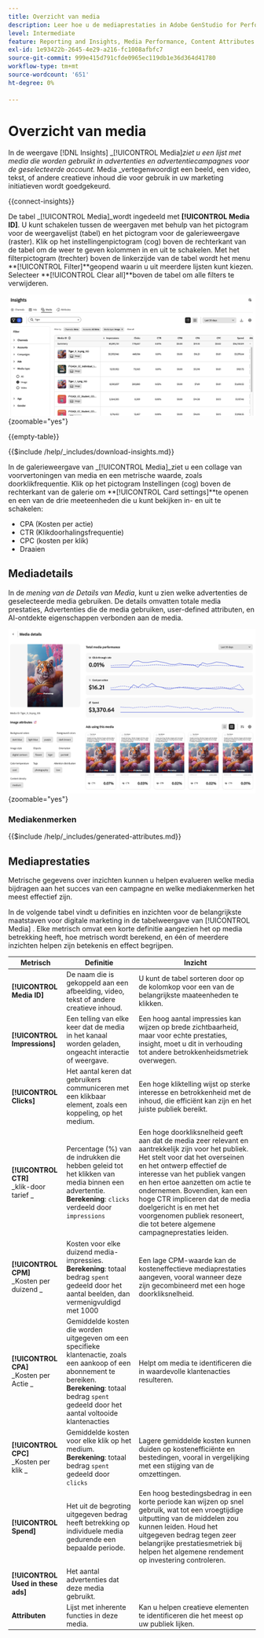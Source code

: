 ```yaml
---
title: Overzicht van media
description: Leer hoe u de mediaprestaties in Adobe GenStudio for Performance Marketing kunt evalueren.
level: Intermediate
feature: Reporting and Insights, Media Performance, Content Attributes
exl-id: 1e93422b-2645-4e29-a216-fc1008afbfc7
source-git-commit: 999e415d791cfde0965ec119db1e36d364d41780
workflow-type: tm+mt
source-wordcount: '651'
ht-degree: 0%

---
```


# Overzicht van media

In de weergave [!DNL Insights] _[!UICONTROL Media]_ziet u een lijst met media die worden gebruikt in advertenties en advertentiecampagnes voor de geselecteerde account._ Media _vertegenwoordigt een beeld, een video, tekst, of andere creatieve inhoud die voor gebruik in uw marketing initiatieven wordt goedgekeurd.

{{connect-insights}}

De tabel _[!UICONTROL Media]_wordt ingedeeld met **[!UICONTROL Media ID]**. U kunt schakelen tussen de weergaven met behulp van het pictogram voor de weergavelijst (tabel) en het pictogram voor de galerieweergave (raster). Klik op het instellingenpictogram (cog) boven de rechterkant van de tabel om de weer te geven kolommen in en uit te schakelen. Met het filterpictogram (trechter) boven de linkerzijde van de tabel wordt het menu **[!UICONTROL Filter]**geopend waarin u uit meerdere lijsten kunt kiezen. Selecteer **[!UICONTROL Clear all]**boven de tabel om alle filters te verwijderen.

![ de filter en lijst van Media ](/help/assets/insights-media-filter.png){zoomable="yes"}

{{empty-table}}

{{$include /help/_includes/download-insights.md}}

In de galerieweergave van _[!UICONTROL Media]_ziet u een collage van voorvertoningen van media en een metrische waarde, zoals doorklikfrequentie. Klik op het pictogram Instellingen (cog) boven de rechterkant van de galerie om **[!UICONTROL Card settings]**te openen en een van de drie meeteenheden die u kunt bekijken in- en uit te schakelen:

- CPA (Kosten per actie)
- CTR (Klikdoorhalingsfrequentie)
- CPC (kosten per klik)
- Draaien

## Mediadetails

In de _mening van de Details van Media_, kunt u zien welke advertenties de geselecteerde media gebruiken. De details omvatten totale media prestaties, Advertenties die de media gebruiken, user-defined attributen, en AI-ontdekte eigenschappen verbonden aan de media.

![ Details van Media ](/help/assets/insights-media-details.png){zoomable="yes"}

### Mediakenmerken

{{$include /help/_includes/generated-attributes.md}}

## Mediaprestaties

Metrische gegevens over inzichten kunnen u helpen evalueren welke media bijdragen aan het succes van een campagne en welke mediakenmerken het meest effectief zijn.

In de volgende tabel vindt u definities en inzichten voor de belangrijkste maatstaven voor digitale marketing in de tabelweergave van [!UICONTROL Media] . Elke metrisch omvat een korte definitie aangezien het op media betrekking heeft, hoe metrisch wordt berekend, en één of meerdere inzichten helpen zijn betekenis en effect begrijpen.

| Metrisch | Definitie | Inzicht |
| ---------------------- | ----------------------------- | -------------------------------- |
| **[!UICONTROL Media ID]** | De naam die is gekoppeld aan een afbeelding, video, tekst of andere creatieve inhoud. | U kunt de tabel sorteren door op de kolomkop voor een van de belangrijkste maateenheden te klikken. |
| **[!UICONTROL Impressions]** | Een telling van elke keer dat de media in het kanaal worden geladen, ongeacht interactie of weergave. | Een hoog aantal impressies kan wijzen op brede zichtbaarheid, maar voor echte prestaties, insight, moet u dit in verhouding tot andere betrokkenheidsmetriek overwegen. |
| **[!UICONTROL Clicks]** | Het aantal keren dat gebruikers communiceren met een klikbaar element, zoals een koppeling, op het medium. | Een hoge kliktelling wijst op sterke interesse en betrokkenheid met de inhoud, die efficiënt kan zijn en het juiste publiek bereikt. |
| **[!UICONTROL CTR]**<br>_klik-door tarief _ | Percentage (%) van de indrukken die hebben geleid tot het klikken van media binnen een advertentie.<br>**Berekening**: `clicks` verdeeld door `impressions` | Een hoge doorkliksnelheid geeft aan dat de media zeer relevant en aantrekkelijk zijn voor het publiek. Het stelt voor dat het overseinen en het ontwerp effectief de interesse van het publiek vangen en hen ertoe aanzetten om actie te ondernemen. Bovendien, kan een hoge CTR impliceren dat de media doelgericht is en met het voorgenomen publiek resoneert, die tot betere algemene campagneprestaties leiden. |
| **[!UICONTROL CPM]**<br>_Kosten per duizend _ | Kosten voor elke duizend media-impressies.<br>**Berekening**: totaal bedrag `spent` gedeeld door het aantal beelden, dan vermenigvuldigd met 1000 | Een lage CPM-waarde kan de kosteneffectieve mediaprestaties aangeven, vooral wanneer deze zijn gecombineerd met een hoge doorkliksnelheid. |
| **[!UICONTROL CPA]**<br>_Kosten per Actie _ | Gemiddelde kosten die worden uitgegeven om een specifieke klantenactie, zoals een aankoop of een abonnement te bereiken.<br>**Berekening**: totaal bedrag `spent` gedeeld door het aantal voltooide klantenacties | Helpt om media te identificeren die in waardevolle klantenacties resulteren. |
| **[!UICONTROL CPC]**<br>_Kosten per klik _ | Gemiddelde kosten voor elke klik op het medium.<br>**Berekening**: totaal bedrag `spent` gedeeld door `clicks` | Lagere gemiddelde kosten kunnen duiden op kostenefficiënte en bestedingen, vooral in vergelijking met een stijging van de omzettingen. |
| **[!UICONTROL Spend]** | Het uit de begroting uitgegeven bedrag heeft betrekking op individuele media gedurende een bepaalde periode. | Een hoog bestedingsbedrag in een korte periode kan wijzen op snel gebruik, wat tot een vroegtijdige uitputting van de middelen zou kunnen leiden. Houd het uitgegeven bedrag tegen zeer belangrijke prestatiesmetriek bij helpen het algemene rendement op investering controleren. |
| **[!UICONTROL Used in these ads]** | Het aantal advertenties dat deze media gebruikt. | |
| **Attributen** | Lijst met inherente functies in deze media. | Kan u helpen creatieve elementen te identificeren die het meest op uw publiek lijken. |
